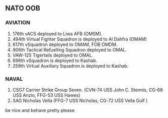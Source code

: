 ## NATO OOB
### AVIATION
1. 176th vACS deployed to Liwa AFB (OMSM).
2. 494th Virtual Fighter Squadron is deployed to Al Dahfra (OMAM)
3. 617th vSquadron deployed to OMAM, FOB OMDM.
4. 906th Tactical Refuelling Squadron deployed to OMAL.
5. VAW-125 Tigertails deployed to OMAL.
6. 696th vSquadron is deployed to Kashab.
7. 259th Virtual Auxiliary Squadron is deployed to Kashab.

### NAVAL
1. CSG7 Carrier Strike Group Seven. (CVN-74 USS John C. Stennis, CG-68 USS Anzio, FFG-53 USS Hawes)
2. SAG Nicholas Vella (FFG-7 USS Nicholas, CG-72 USS Vella Gulf )

be nice and behave pretty please